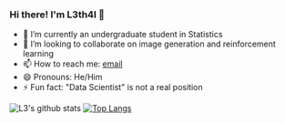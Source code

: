 ### Hi there! I'm L3th4l 👋

<!--
**l3th4l/l3th4l** is a ✨ _special_ ✨ repository because its `README.md` (this file) appears on your GitHub profile.

Here are some ideas to get you started:
- 🔭 I’m currently working on ...
- 💬 Ask me about ...
- 🤔 I’m looking for help with ...
-->

- 🌱 I’m currently an undergraduate student in Statistics
- 👯 I’m looking to collaborate on image generation and reinforcement learning
- 📫 How to reach me: [email](safalyaglobal@gmail.com)
- 😄 Pronouns: He/Him
- ⚡ Fun fact: "Data Scientist" is not a real position 

![L3's github stats](https://github-readme-stats.vercel.app/api?username=l3th4l&show_icons=true&include_all_commits=true&theme=synthwave)
[![Top Langs](https://github-readme-stats.vercel.app/api/top-langs/?username=l3th4l&langs_count=8&hide=ShaderLab,HLSL,ASP&theme=synthwave)](https://github.com/anuraghazra/github-readme-stats)
